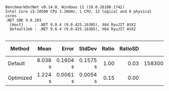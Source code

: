 ```

BenchmarkDotNet v0.14.0, Windows 11 (10.0.26100.1742)
Intel Core i5-10500 CPU 3.10GHz, 1 CPU, 12 logical and 6 physical cores
.NET SDK 9.0.203
  [Host]     : .NET 9.0.4 (9.0.425.16305), X64 RyuJIT AVX2
  DefaultJob : .NET 9.0.4 (9.0.425.16305), X64 RyuJIT AVX2


```
| Method    | Mean    | Error    | StdDev   | Ratio | RatioSD | Gen0         | Gen1        | Gen2       | Allocated     | Alloc Ratio |
|---------- |--------:|---------:|---------:|------:|--------:|-------------:|------------:|-----------:|--------------:|------------:|
| Default   | 8.038 s | 0.1604 s | 0.1575 s |  1.00 |    0.03 | 1583000.0000 | 469000.0000 | 25000.0000 | 9546422.88 KB |       1.000 |
| Optimized | 1.224 s | 0.0061 s | 0.0054 s |  0.15 |    0.00 |            - |           - |          - |       1.88 KB |       0.000 |
